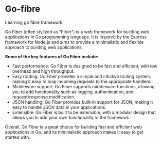 # Go-fibre
Learning go fibre framework


Go Fiber (often stylized as "Fiber") is a web framework for building web applications in Go programming language. It is inspired by the Express framework for Node.js and aims to provide a minimalistic and flexible approach to building web applications.

**Some of the key features of Go Fiber include:**

- Fast performance: Go Fiber is designed to be fast and efficient, with low overhead and high throughput.
- Easy routing: Go Fiber provides a simple and intuitive routing system, making it easy to map incoming requests to the appropriate handlers.
- Middleware support: Go Fiber supports middleware functions, allowing you to add functionality such as logging, authentication, and request/response modification.
- JSON handling: Go Fiber provides built-in support for JSON, making it easy to handle JSON data in your applications.
- Extensible: Go Fiber is built to be extensible, with a modular design that allows you to add your own functionality to the framework.

Overall, Go Fiber is a great choice for building fast and efficient web applications in Go, and its minimalistic approach makes it easy to get started with.
